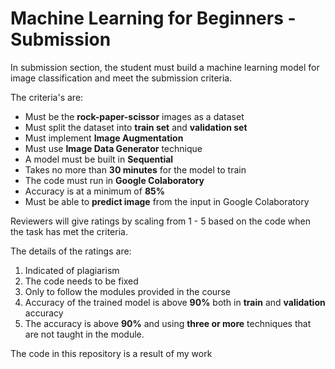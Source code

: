 ﻿# Machine Learning for Beginners - Submission
In submission section, the student must build a machine learning model for image classification and meet the submission criteria.

The criteria's are:

 - Must be the **rock-paper-scissor** images as a dataset
 - Must split the dataset into **train set** and **validation set**
 - Must implement **Image Augmentation**
 - Must use **Image Data Generator** technique
 - A model must be built in **Sequential**
 - Takes no more than **30 minutes** for the model to train
 - The code must run in **Google Colaboratory**
 - Accuracy is at a minimum of **85%**
 - Must be able to **predict image** from the input in Google Colaboratory

Reviewers will give ratings by scaling from 1 - 5 based on the code when the task has met the criteria.

The details of the ratings are: 

 1. Indicated of plagiarism
 2. The code needs to be fixed
 3. Only to follow the modules provided in the course
 4.  Accuracy of the trained model is above **90%** both in **train** and **validation** accuracy
 5. The accuracy is above **90%** and using **three or more** techniques that are not taught in the module.

 The code in this repository is a result of my work

